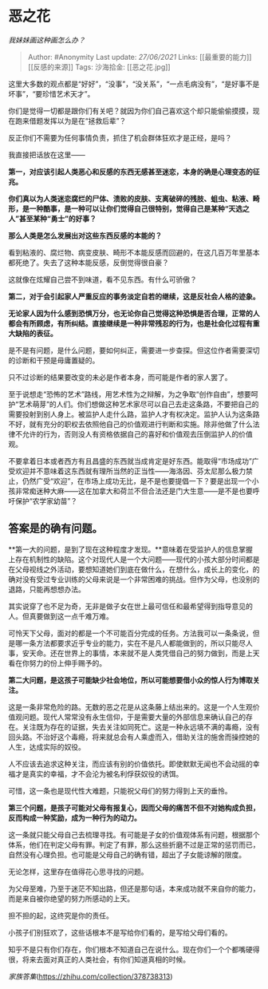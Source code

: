 # 恶之花
*我妹妹画这种画怎么办？*

> Author: #Anonymity
> Last update: *27/06/2021*
> Links: [[最重要的能力]] [[反感的来源]]
> Tags:
> 沙海拾金: [[恶之花.jpg]]

这里大多数的观点都是“好好”，“没事”，“没关系”，“一点毛病没有”，“是好事不是坏事”，“要珍惜艺术天才”。

你们是觉得一切都是跟你们有关吧？就因为你们自己喜欢这个却只能偷偷摸摸，现在跑来借题发挥以为是在“拯救后辈”？

反正你们不需要为任何事情负责，抓住了机会群体狂欢才是正经，是吗？

我直接把话放在这里——

**第一，对应该引起人类恶心和反感的东西无感甚至迷恋，本身的确是心理变态的征兆。**

**你们真以为人类迷恋腐烂的尸体、溃败的皮肤、支离破碎的残肢、蛆虫、粘液、畸形，是一种酷事，是一种可以让你们觉得自己很特别，觉得自己是某种“天选之人”甚至某种“勇士”的好事？**

**那么人类是怎么发展出对这些东西反感的本能的？**

看到粘液的、腐烂物、病变皮肤、畸形不本能反感而回避的，在这几百万年里基本都死绝了。失去了这种本能反感，反倒觉得很自豪？

这就像在炫耀自己尝不到味道，看不见东西。有什么可骄傲？

**第二，对于会引起家人严重反应的事务淡定自若的继续，这是反社会人格的迹象。**

**无论家人因为什么感到恐惧万分，也无论你自己觉得这种恐惧是否合理，正常的人都会有所顾虑，有所纠结。直接继续是一种非常残忍的行为，也是社会化过程有重大缺陷的表征。**

是不是有问题，是什么问题，要如何纠正，需要进一步查探。但这位作者需要深切的诊断和干预是毋庸置疑的。

只不过诊断的结果要改变的未必是作者本身，而可能是作者的家人罢了。

至于说想走“恐怖的艺术”路线，用艺术性为之辩解，为之争取“创作自由”，想要呵护“艺术萌芽”的人们。你们想做这种艺术家尽可以自己去走这条路，不要把自己的需要投射到别人身上。被监护人走什么路，监护人才有权决定。监护人认为这条路不好，就有充分的职权去依照他自己的价值观进行判断和实施。除非他做了什么法律不允许的行为，否则没人有资格依据自己的喜好和价值观去压倒监护人的价值观。

不要拿着日本或者西方有且昌盛的东西就当成肯定是好东西。能取得“市场成功”广受欢迎并不意味着这东西就有理所当然的正当性——海洛因、芬太尼那么极力禁止，仍然广受“欢迎”，在市场上成功无比，是不是也要提倡一下？要是出现一个小孩非常痴迷种大麻——这在加拿大和荷兰不但合法还是门大生意——是不是也要呼吁保护“农学家幼苗”？

**答案是的确有问题。**
-------------

**第一大的问题，是到了现在这种程度才发现。**意味着在受监护人的信息掌握上存在机制性的缺陷。这个对现代人是一个大问题——现代的小孩大部分时间都是在父母视线之外活动，要想知道她们到底在做什么，在想什么，成长上的变化，的确对没有受过专业训练的父母来说是一个非常困难的挑战。但作为父母，也没别的退路，只能再想想办法。

其实说穿了也不足为奇，无非是做子女在世上最可信任和最希望得到指导意见的人。但真要做到这一点千难万难。

可怜天下父母，面对的都是一个不可能百分完成的任务。方法我可以一条条说，但是哪一条方法都要求近乎专业的能力，实在不是凡人都能做到的，所以只能尽人事，安天命。还在世界上的事情，本来就不是人类凭借自己的努力做到，而是上天看在你努力的份上伸手赐予的。

**第二大问题，是这孩子可能缺少社会地位，所以可能想要借小众的惊人行为博取关注。**

这是一条非常危险的路。无数的恶之花是从这条藤上结出来的。这是一个人生观价值观问题。现代人常常没有永生信仰，于是需要大量的外部信息来确认自己的存在。关注既为存在的证据，失去关注如同死亡。这是一种永远填不满的毒瘾，没有回头路。不治好这个毒瘾，将来就总会有人乘虚而入，借助关注的施舍而操控她的人生，达成实际的奴役。

人不应该去追求这种关注，而应该有别的价值依托。即使默默无闻也不会动摇的幸福才是真实的幸福，才不会沦为被名利俘获奴役的诱饵。

可惜，这一条也是现代性大难题，只能祝父母们的努力得到上天的垂怜。

**第三个问题，是孩子可能对父母有报复心，因而父母的痛苦不但不对她构成负担，反而构成一种奖励，成为一种行为的动力。**

这一条就只能父母自己去梳理寻找。有可能是子女的价值观体系有问题，根据那个体系，他们在判定父母有罪。判定了有罪，那么这些折磨不过是正常的惩罚而已，自然没有心理负担。也可能是父母自己的确有错，超出了子女能谅解的限度。

无论怎样，这里存在值得花心思寻找的问题。

为父母至难，乃至于迷茫不知出路，但还是那句话，本来成功就不来自你的能力，而是来自被你绝望的努力所感动的上天。

担不担的起，这终究是你的责任。

小孩子们别狂欢了，这些话根本不是写给你们看的，是写给父母们看的。

知乎不是只有你们存在，你们根本不知道自己在说什么。现在你们一个个都嘴硬得很，将来去面对真正的人类社会，有你们知道真相的时候。

*家族答集*(https://zhihu.com/collection/378738313)
